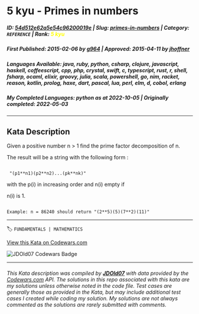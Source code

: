 # 5 kyu - Primes in numbers

##### **ID**: [54d512e62a5e54c96200019e](https://www.codewars.com/kata/54d512e62a5e54c96200019e) | **Slug**: [primes-in-numbers](https://www.codewars.com/kata/54d512e62a5e54c96200019e) | **Category**: `REFERENCE` | **Rank**: <span style="color:yellow">5 kyu</span>

##### **First Published**: 2015-02-06 ***by*** [g964](https://www.codewars.com/users/g964) | **Approved**: 2015-04-11 ***by*** [jhoffner](https://www.codewars.com/users/jhoffner)

##### **Languages Available**: java, ruby, python, csharp, clojure, javascript, haskell, coffeescript, cpp, php, crystal, swift, c, typescript, rust, r, shell, fsharp, ocaml, elixir, groovy, julia, scala, powershell, go, nim, racket, reason, kotlin, prolog, haxe, dart, pascal, lua, perl, elm, d, cobol, erlang

##### **My Completed Languages**: python ***as at*** 2022-10-05 | **Originally completed**: 2022-05-03

---

## Kata Description


Given a positive number n > 1 find the prime factor decomposition of n.

The result will be a string with the following form :

```

 "(p1**n1)(p2**n2)...(pk**nk)"

```

with the p(i) in increasing order and n(i) empty if

n(i) is 1.

```

Example: n = 86240 should return "(2**5)(5)(7**2)(11)"

```





---


🏷 `FUNDAMENTALS | MATHEMATICS`


[View this Kata on Codewars.com](https://www.codewars.com/kata/54d512e62a5e54c96200019e)

![](https://www.codewars.com/users/jdold07/badges/large "JDOld07 Codewars Badge")

---

###### *This Kata description was compiled by [**JDOld07**](https://tpstech.dev) with data provided by the [Codewars.com](https://www.codewars.com) API.  The solutions in this repo associated with this kata are my solutions unless otherwise noted in the code file.  Test cases are generally those as provided in the Kata, but may include additional test cases I created while coding my solution.  My solutions are not always commented as the solutions are rarely submitted with comments.*
